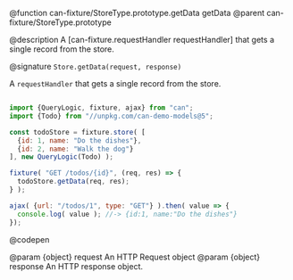 @function can-fixture/StoreType.prototype.getData getData
@parent can-fixture/StoreType.prototype

@description A [can-fixture.requestHandler requestHandler] that gets a single record from the store.

@signature `Store.getData(request, response)`

  A `requestHandler` that gets a single record from the store.

  ```js

  import {QueryLogic, fixture, ajax} from "can";
  import {Todo} from "//unpkg.com/can-demo-models@5";

  const todoStore = fixture.store( [
    {id: 1, name: "Do the dishes"},
    {id: 2, name: "Walk the dog"}
  ], new QueryLogic(Todo) );

  fixture( "GET /todos/{id}", (req, res) => {
    todoStore.getData(req, res);
  } );

  ajax( {url: "/todos/1", type: "GET"} ).then( value => {
    console.log( value ); //-> {id:1, name:"Do the dishes"}
  });

  ```
  @codepen

  @param {object} request An HTTP Request object
  @param {object} response An HTTP response object.

